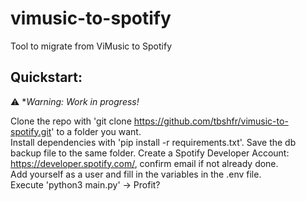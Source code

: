 # vimusic-to-spotify
Tool to migrate from ViMusic to Spotify


## Quickstart:

:warning: **Warning: Work in progress!*

Clone the repo with 'git clone https://github.com/tbshfr/vimusic-to-spotify.git' to a folder you want.   
Install dependencies with 'pip install -r requirements.txt'.
Save the db backup file to the same folder.
Create a Spotify Developer Account: https://developer.spotify.com/, confirm email if not already done.   
Add yourself as a user and fill in the variables in the .env file.     
Execute 'python3 main.py' -> Profit?
